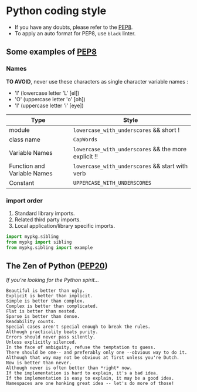 # Python coding style

- If you have any doubts, please refer to the [PEP8](https://www.python.org/dev/peps/pep-0008/).
- To apply an auto format for PEP8, use `black` linter.

## Some examples of [PEP8](https://www.python.org/dev/peps/pep-0008/)

### Names

**TO AVOID**, never use these characters as single character variable names : 

- 'l' (lowercase letter 'L' [el])
- 'O' (uppercase letter 'o' [oh])
- 'I' (uppercase letter 'i' [eye])

| Type                        | Style                                                |
| --------------------------- | ---------------------------------------------------- |
| module                      | `lowercase_with_underscores` && short !              |
| class name                  | `CapWords`                                           |
| Variable Names              | `lowercase_with_underscores` && the more explicit !! |
| Function and Variable Names | `lowercase_with_underscores` && start with verb      |
| Constant                    | `UPPERCASE_WITH_UNDERSCORES`                         |

### import order

1. Standard library imports.
2. Related third party imports.
3. Local application/library specific imports.

```python
import mypkg.sibling
from mypkg import sibling
from mypkg.sibling import example
```

## The Zen of Python ([PEP20](https://www.python.org/dev/peps/pep-0020/#id2))

*If you're looking for the Python spirit...*

```
Beautiful is better than ugly.
Explicit is better than implicit.
Simple is better than complex.
Complex is better than complicated.
Flat is better than nested.
Sparse is better than dense.
Readability counts.
Special cases aren't special enough to break the rules.
Although practicality beats purity.
Errors should never pass silently.
Unless explicitly silenced.
In the face of ambiguity, refuse the temptation to guess.
There should be one-- and preferably only one --obvious way to do it.
Although that way may not be obvious at first unless you're Dutch.
Now is better than never.
Although never is often better than *right* now.
If the implementation is hard to explain, it's a bad idea.
If the implementation is easy to explain, it may be a good idea.
Namespaces are one honking great idea -- let's do more of those!
```